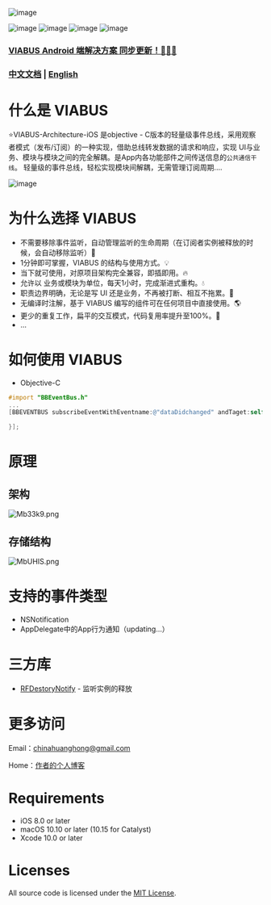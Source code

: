 ![image](https://github.com/KunMinX/android-viabus-architecture/blob/master/images/viabuslogo.png)

![image](https://img.shields.io/badge/jcenter-0.4.8-brightgreen.svg)
![image](https://img.shields.io/badge/api-%2B15-blue.svg)
![image](https://img.shields.io/badge/license-Apache2.0-blue.svg)
![image](https://img.shields.io/badge/author-KunMinX-orange.svg)

### [VIABUS Android 端解决方案 同步更新！🎉🎉🎉](https://github.com/KunMinX/VIABUS-Architecture)

### [中文文档]() | [English]()

# 什么是 VIABUS
⭐VIABUS-Architecture-iOS 是objective - C版本的轻量级事件总线，采用观察者模式（发布/订阅）的一种实现，借助总线转发数据的请求和响应，实现 UI与业务、模块与模块之间的完全解耦。是App内各功能部件之间传送信息的`公共通信干线`。
轻量级的事件总线，轻松实现模块间解耦，无需管理订阅周期....

![image](https://github.com/KunMinX/android-viabus-architecture/blob/master/images/viabus_flow_cn.png)

# 为什么选择 VIABUS 

- 不需要移除事件监听，自动管理监听的生命周期（在订阅者实例被释放的时候，会自动移除监听）🔔
- 1分钟即可掌握，VIABUS 的结构与使用方式。💡
- 当下就可使用，对原项目架构完全兼容，即插即用。🔥
- 允许以 业务或模块为单位，每天1小时，完成渐进式重构。💧
- 职责边界明确，无论是写 UI 还是业务，不再被打断、相互不拖累。🌱
- 无编译时注解，基于 VIABUS 编写的组件可在任何项目中直接使用。🌎
- 更少的重复工作，扁平的交互模式，代码复用率提升至100%。💪
- ...


# 如何使用 VIABUS 

* Objective-C

```objective-c
#import "BBEventBus.h"
...
[BBEVENTBUS subscribeEventWithEventname:@"dataDidchanged" andTaget:self handler:^(NSString * _Nonnull eventName, id  _Nonnull object) {

}];
```
# 原理

## 架构

![Mb33k9.png](https://s2.ax1x.com/2019/11/23/Mb33k9.png)

## 存储结构

![MbUHIS.png](https://s2.ax1x.com/2019/11/23/MbUHIS.png)

# 支持的事件类型

- NSNotification
- AppDelegate中的App行为通知（updating...）

# 三方库
- [RFDestoryNotify](https://github.com/refusebt/RFDestoryNotify) - 监听实例的释放

# 更多访问

Email：[chinahuanghong@gmail.com](mailto:chinahuanghong@gmail.com)

Home：[作者的个人博客](http://www.bbc6bae9.com/)

# Requirements

- iOS 8.0 or later
- macOS 10.10 or later (10.15 for Catalyst)
- Xcode 10.0 or later

# Licenses

All source code is licensed under the [MIT License]().

